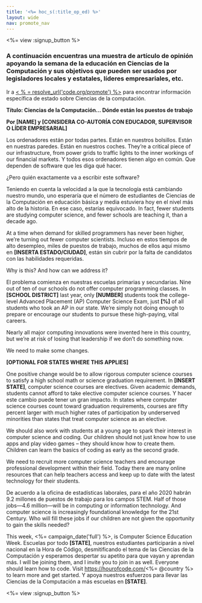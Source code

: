 ```yaml
---
title: '<%= hoc_s(:title_op_ed) %>'
layout: wide
nav: promote_nav
---
```

<%= view :signup_button %>

### A continuación encuentras una muestra de artículo de opinión apoyando la semana de la educación en Ciencias de la Computación y sus objetivos que pueden ser usados por legisladores locales y estatales, líderes empresariales, etc.

  


Ir a [< % = resolve_url('code.org/promote') %>](<%= resolve_url('https://code.org/promote') %>) para encontrar información específica de estado sobre Ciencias de la computación.

**Título: Ciencias de la Computación... Dónde están los puestos de trabajo**

**Por [NAME] y [CONSIDERA CO-AUTORÍA CON EDUCADOR, SUPERVISOR O LÍDER EMPRESARIAL]**

Los ordenadores están por todas partes. Están en nuestros bolsillos. Están en nuestras paredes. Están en nuestros coches. They’re a critical piece of our infrastructure, from power grids to traffic lights to the inner workings of our financial markets. Y todos esos ordenadores tienen algo en común. Que dependen de software que les diga qué hacer.

¿Pero quién exactamente va a escribir este software?

Teniendo en cuenta la velocidad a la que la tecnología está cambiando nuestro mundo, uno esperaría que el número de estudiantes de Ciencias de la Computación en educación básica y media estuviera hoy en el nivel más alto de la historia. En ese caso, estarías equivocado. In fact, fewer students are studying computer science, and fewer schools are teaching it, than a decade ago.

At a time when demand for skilled programmers has never been higher, we’re turning out fewer computer scientists. Incluso en estos tiempos de alto desempleo, miles de puestos de trabajo, muchos de ellos aquí mismo en **[INSERTA ESTADO/CIUDAD]**, están sin cubrir por la falta de candidatos con las habilidades requeridas.

Why is this? And how can we address it?

El problema comienza en nuestras escuelas primarias y secundarias. Nine out of ten of our schools do not offer computer programming classes. In **[SCHOOL DISTRICT]** last year, only **[NUMBER]** students took the college-level Advanced Placement (AP) Computer Science Exam, just **[%]** of all students who took an AP in our state. We’re simply not doing enough to prepare or encourage our students to pursue these high-paying, vital careers.

Nearly all major computing innovations were invented here in this country, but we’re at risk of losing that leadership if we don’t do something now.

We need to make some changes.

**[OPTIONAL FOR STATES WHERE THIS APPLIES]**

One positive change would be to allow rigorous computer science courses to satisfy a high school math or science graduation requirement. In **[INSERT STATE]**, computer science courses are electives. Given academic demands, students cannot afford to take elective computer science courses. Y hacer este cambio puede tener un gran impacto. In states where computer science courses count toward graduation requirements, courses are fifty percent larger with much higher rates of participation by underserved minorities than states that treat computer science as an elective.

We should also work with students at a young age to spark their interest in computer science and coding. Our children should not just know how to use apps and play video games – they should know how to create them. Children can learn the basics of coding as early as the second grade.

We need to recruit more computer science teachers and encourage professional development within their field. Today there are many online resources that can help teachers access and keep up to date with the latest technology for their students.

De acuerdo a la oficina de estadísticas laborales, para el año 2020 habrán 9.2 millones de puestos de trabajo para los campos STEM. Half of those jobs—4.6 million—will be in computing or information technology. And computer science is increasingly foundational knowledge for the 21st Century. Who will fill these jobs if our children are not given the opportunity to gain the skills needed?

This week, <%= campaign_date('full') %>, is Computer Science Education Week. Escuelas por todo **[STATE]**, nuestros estudiantes participarán a nivel nacional en la Hora de Código, desmitificando el tema de las Ciencias de la Computación y esperamos despertar su apetito para que vayan y aprendan más. I will be joining them, and I invite you to join in as well. Everyone should learn how to code. Visit https://hourofcode.com/<%= @country %> to learn more and get started. Y apoya nuestros esfuerzos para llevar las Ciencias de la Computación a más escuelas en **[STATE]**.

<%= view :signup_button %>